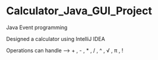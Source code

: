 # Calculator_Java_GUI_Project

Java Event programming

Designed a calculator using IntelliJ IDEA 

Operations can handle -->  + , - , * , / , ^ , √ , π  , !
